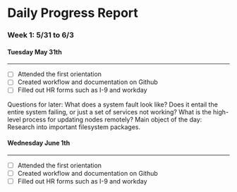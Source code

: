 # Daily Progress Report

### Week 1: 5/31 to 6/3 ###
#### Tuesday May 31th ####
----------------------------------------------
- [ ] Attended the first orientation
- [ ] Created workflow and documentation on Github
- [ ] Filled out HR forms such as I-9 and workday

Questions for later:
What does a system fault look like? Does it entail the entire system failing, or just a set of services not working?
What is the high-level process for updating nodes remotely?
Main object of the day: Research into important filesystem packages.

#### Wednesday June 1th ####
----------------------------------------------
- [ ] Attended the first orientation
- [ ] Created workflow and documentation on Github
- [ ] Filled out HR forms such as I-9 and workday
